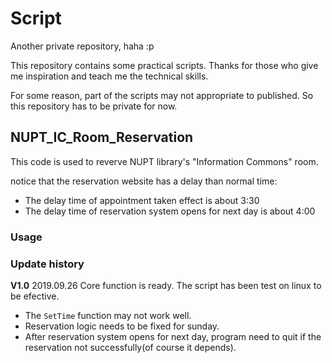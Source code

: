 # Script
 Another private repository, haha :p

This repository contains some practical scripts. Thanks for those who give me inspiration and teach me the technical skills.

For some reason, part of the scripts may not appropriate to published. So this repository has to be private for now.


## NUPT_IC_Room_Reservation

This code is used to reverve NUPT library's "Information Commons" room.

notice that the reservation website has a delay than normal time:

* The delay time of appointment taken effect is about 3:30
* The delay time of reservation system opens for next day is about 4:00

### Usage



### Update history

**V1.0** 2019.09.26 Core function is ready. The script has been test on linux to be efective.

* The `SetTime` function may not work well. 
* Reservation logic needs to be fixed for sunday. 
* After reservation system opens for next day, program need to quit if the reservation not successfully(of course it depends). 